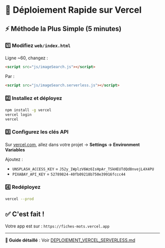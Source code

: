 # 🚀 Déploiement Rapide sur Vercel

## ⚡ Méthode la Plus Simple (5 minutes)

### 1️⃣ Modifiez `web/index.html`

Ligne ~60, changez :
```html
<script src="js/imageSearch.js"></script>
```
Par :
```html
<script src="js/imageSearch.serverless.js"></script>
```

### 2️⃣ Installez et déployez

```bash
npm install -g vercel
vercel login
vercel
```

### 3️⃣ Configurez les clés API

Sur [vercel.com](https://vercel.com), allez dans votre projet → **Settings → Environment Variables**

Ajoutez :
- `UNSPLASH_ACCESS_KEY` = `J52y_IWplzV6Wz6IsHpAr_TSkHEUTdQd8nvejL4X4PU`
- `PIXABAY_API_KEY` = `52789824-40fb09218b750e39916fccc44`

### 4️⃣ Redéployez

```bash
vercel --prod
```

## ✅ C'est fait !

Votre app est sur : `https://fiches-mots.vercel.app`

---

**📘 Guide détaillé** : Voir [DEPLOIEMENT_VERCEL_SERVERLESS.md](./DEPLOIEMENT_VERCEL_SERVERLESS.md)
